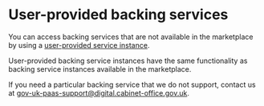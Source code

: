 # User-provided backing services

You can access backing services that are not available in the marketplace by using a [user-provided service instance](https://docs.cloudfoundry.org/devguide/services/user-provided.html).

User-provided backing service instances have the same functionality as backing service instances available in the marketplace.

If you need a particular backing service that we do not support, contact us at [gov-uk-paas-support@digital.cabinet-office.gov.uk](mailto:gov-uk-paas-support@digital.cabinet-office.gov.uk).
